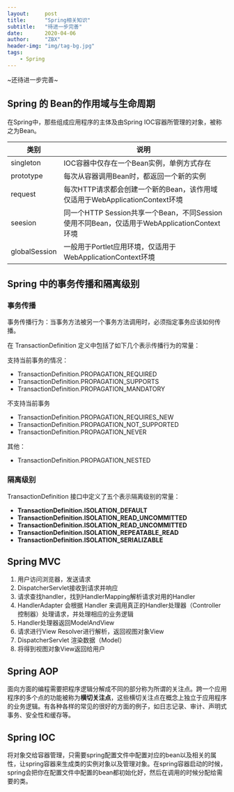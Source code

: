 ```yaml
---
layout:     post
title:      "Spring相关知识"
subtitle:   "待进一步完善"
date:       2020-04-06
author:     "ZBX"
header-img: "img/tag-bg.jpg"
tags:
    - Spring
---
```


~还待进一步完善~

## Spring 的 Bean的作用域与生命周期

在Spring中，那些组成应用程序的主体及由Spring IOC容器所管理的对象，被称之为Bean。

| 类别          | 说明                                                         |
| ------------- | ------------------------------------------------------------ |
| singleton     | IOC容器中仅存在一个Bean实例，单例方式存在                    |
| prototype     | 每次从容器调用Bean时，都返回一个新的实例                     |
| request       | 每次HTTP请求都会创建一个新的Bean，该作用域仅适用于WebApplicationContext环境 |
| seesion       | 同一个HTTP Session共享一个Bean，不同Session使用不同Bean，仅适用于WebApplicationContext环境 |
| globalSession | 一般用于Portlet应用环境，仅适用于WebApplicationContext环境   |

## Spring 中的事务传播和隔离级别

### 事务传播

事务传播行为：当事务方法被另一个事务方法调用时，必须指定事务应该如何传播。

在 TransactionDefinition 定义中包括了如下几个表示传播行为的常量：

支持当前事务的情况：

- TransactionDefinition.PROPAGATION_REQUIRED
- TransactionDefinition.PROPAGATION_SUPPORTS
- TransactionDefinition.PROPAGATION_MANDATORY

不支持当前事务

- TransactionDefinition.PROPAGATION_REQUIRES_NEW
- TransactionDefinition.PROPAGATION_NOT_SUPPORTED
- TransactionDefinition.PROPAGATION_NEVER

其他：

- TransactionDefinition.PROPAGATION_NESTED

### 隔离级别

TransactionDefinition 接口中定义了五个表示隔离级别的常量：

- **TransactionDefinition.ISOLATION_DEFAULT**
- **TransactionDefinition.ISOLATION_READ_UNCOMMITTED**
- **TransactionDefinition.ISOLATION_READ_UNCOMMITTED**
- **TransactionDefinition.ISOLATION_REPEATABLE_READ**
- **TransactionDefinition.ISOLATION_SERIALIZABLE**

## Spring MVC

1. 用户访问浏览器，发送请求
2. DispatcherServlet接收到请求并响应
3. 请求查找handler，找到HandlerMapping解析请求对用的Handler
4. HandlerAdapter 会根据 Handler 来调用真正的Handler处理器（Controller 控制器）处理请求，并处理相应的业务逻辑
5. Handler处理器返回ModelAndView
6.  请求进行View Resolver进行解析，返回视图对象View
7. DispatcherServlet 渲染数据（Model）
8. 将得到视图对象View返回给用户

## Spring AOP

面向方面的编程需要把程序逻辑分解成不同的部分称为所谓的关注点。跨一个应用程序的多个点的功能被称为**横切关注点**，这些横切关注点在概念上独立于应用程序的业务逻辑。有各种各样的常见的很好的方面的例子，如日志记录、审计、声明式事务、安全性和缓存等。

## Spring IOC

将对象交给容器管理，只需要spring配置文件中配置对应的bean以及相关的属性，让spring容器来生成类的实例对象以及管理对象。在spring容器启动的时候，spring会把你在配置文件中配置的bean都初始化好，然后在调用的时候分配给需要的类。